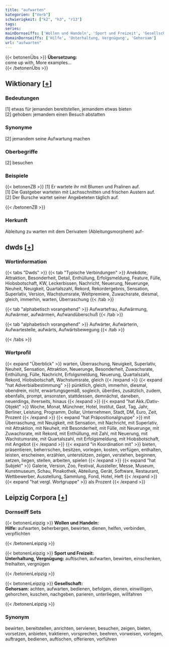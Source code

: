 ```yaml
---
title: "aufwarten"
kategorien: ["Verb"]
schwierigkeit: ["k2", "h3", "r13"]
tags:
series:
mainDornseiffs: ['Wollen und Handeln', 'Sport und Freizeit', 'Gesellschaft']
domainDornseiffs: ['Hilfe', 'Unterhaltung, Vergnügung', 'Gehorsam']
url: "aufwarten"
---
```


{{< betonenÜbs >}}
**Übersetzung:**  
come up  with, More examples...  
{{< /betonenÜbs >}}

## Wiktionary [[+](https://de.wiktionary.org/wiki/aufwarten)]

### Bedeutungen
[1] etwas für jemanden bereitstellen, jemandem etwas bieten  
[2] gehoben: jemandem einen Besuch abstatten  

### Synonyme
[2] jemandem seine Aufwartung machen  

### Oberbegriffe
[2] besuchen  

### Beispiele
{{< betonenZB >}}
[1] Er wartete ihr mit Blumen und Pralinen auf.  
[1] Die Gastgeber warteten mit Lachsschnitten und frischen Austern auf.  
[2] Der Bursche wartet seiner Angebeteten täglich auf.  

{{< /betonenZB >}}
### Herkunft
Ableitung zu warten mit dem Derivatem (Ableitungsmorphem) auf-  



## dwds [[+](https://www.dwds.de/wb/aufwarten)]

### Wortinformation
{{< tabs "Dwds" >}}
{{< tab "Typische Verbindungen" >}}
Anekdote, Attraktion, Besonderheit, Detail, Enthüllung, Erfolgsmeldung, Feature, Fülle, Hiobsbotschaft, KW, Leckerbissen, Nachricht, Neuerung, Neuerunge, Neuheit, Neuigkeit, Quartalszahl, Rekord, Rekordergebnis, Sensation, Superlativ, Version, Wachstumsrate, Weltpremiere, Zuwachsrate, diesmal, gleich, immerhin, warten, Überraschung
{{< /tab >}}

{{< tab "alphabetisch vorangehend" >}}
Aufwartefrau, Aufwärmung, Aufwärmer, aufwärmen, Aufwandüberschuß
{{< /tab >}}

{{< tab "alphabetisch vorangehend" >}}
Aufwärter, Aufwärterin, Aufwartestelle, aufwärts, Aufwärtsbewegung
{{< /tab >}}

{{< /tabs >}}

### Wortprofil
{{< expand "Überblick" >}} warten, Überraschung, Neuigkeit, Superlativ, Neuheit, Sensation, Attraktion, Neuerunge, Besonderheit, Zuwachsrate, Enthüllung, Fülle, Nachricht, Erfolgsmeldung, Neuerung, Quartalszahl, Rekord, Hiobsbotschaft, Wachstumsrate, gleich {{< /expand >}}
{{< expand "hat Adverbialbestimmung" >}} pünktlich, gleich, immerhin, diesmal, obendrein, nicht, erwartungsgemäß, sogleich, überdies, zusätzlich, zudem, ebenfalls, prompt, ansonsten, stattdessen, demnächst, daneben, neuerdings, ihrerseits, hinaus {{< /expand >}}
{{< expand "hat Akk./Dativ-Objekt" >}} Woche, Monat, Münchner, Hotel, Institut, Gast, Tag, Jahr, Berliner, Leistung, Programm, Dollar, Unternehmen, Stadt, DM, Euro, Zeit, Prozent {{< /expand >}}
{{< expand "hat Präpositionalgruppe" >}} mit Überraschung, mit Neuigkeit, mit Sensation, mit Nachricht, mit Superlativ, mit Attraktion, mit Neuheit, mit Besonderheit, mit Fülle, mit Neuerunge, mit Zuwachsrate, mit Rekord, mit Enthüllung, mit Zahl, mit Neuerung, mit Wachstumsrate, mit Quartalszahl, mit Erfolgsmeldung, mit Hiobsbotschaft, mit Angebot {{< /expand >}}
{{< expand "in Koordination mit" >}} bieten, präsentieren, beherrschen, besitzen, vorlegen, kosten, verfügen, enthalten, leisten, erscheinen, erzählen, unterstützen, zeigen, verstehen, beginnen, setzen, liegen, stellen, arbeiten, spielen {{< /expand >}}
{{< expand "hat Subjekt" >}} Galerie, Version, Zoo, Festival, Aussteller, Messe, Museum, Kunstmuseum, Schau, Pinakothek, Abteilung, Gerät, Software, Restaurant, Wettbewerber, Ausstellung, Sammlung, Fond, Hotel, Heft {{< /expand >}}
{{< expand "hat vergl. Wortgruppe" >}} als Prozent {{< /expand >}}

## Leipzig Corpora [[+](https://corpora.uni-leipzig.de/en/res?word=aufwarten&corpusId=deu_newscrawl-public_2018)]

### Dornseiff Sets
{{< betonenLeipzig >}}
**Wollen und Handeln:**  
**Hilfe:** aufwarten, beherbergen, bewirten, dienen, helfen, verbinden, verpflichten  

{{< /betonenLeipzig >}}


{{< betonenLeipzig >}}
**Sport und Freizeit:**  
**Unterhaltung, Vergnügung:** auftischen, aufwarten, bewirten, einschenken, freihalten, vergnügen  

{{< /betonenLeipzig >}}


{{< betonenLeipzig >}}
**Gesellschaft:**  
**Gehorsam:** achten, aufwarten, bedienen, befolgen, dienen, einwilligen, gehorchen, kuschen, nachgeben, parieren, unterliegen, willfahren  

{{< /betonenLeipzig >}}

### Synonym
bewirten, bereitstellen, anrichten, servieren, besuchen, zeigen, bieten, vorsetzen, anbieten, traktieren, vorsprechen, beehren, vorweisen, vorlegen, auftragen, bedienen, auftischen, offerieren, vorführen

